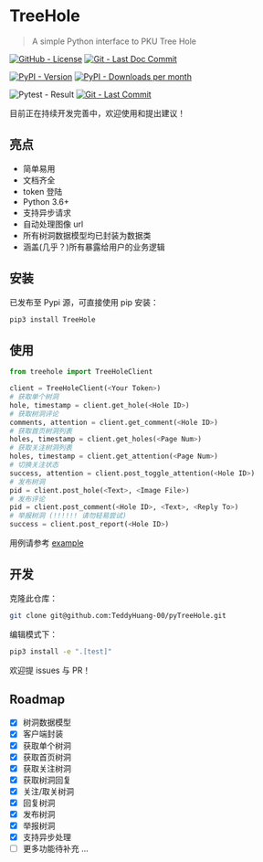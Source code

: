 # TreeHole

> A simple Python interface to PKU Tree Hole

[![GitHub - License](https://img.shields.io/github/license/TeddyHuang-00/pyTreeHole?color=f1f2f6&logo=github&style=for-the-badge)](https://github.com/TeddyHuang-00/pyTreeHole/blob/main/LICENSE.txt)
[![Git - Last Doc Commit](https://img.shields.io/github/last-commit/TeddyHuang-00/pyTreeHole/gh-pages?color=a4b0be&logo=readthedocs&style=for-the-badge&label=documentation)](https://teddyhuang-00.github.io/pyTreeHole)

[![PyPI - Version](https://img.shields.io/pypi/v/treehole?color=2980b9&label=version&logo=python&style=for-the-badge)](https://pypi.org/project/treehole/)
[![PyPI - Downloads per month](https://img.shields.io/pypi/dm/TreeHole?color=01579b&label=downloads&logo=pypi&style=for-the-badge)](https://pypistats.org/packages/treehole)

![Pytest - Result](https://img.shields.io/endpoint?url=https%3A%2F%2Fraw.githubusercontent.com%2FTeddyHuang-00%2FpyTreeHole%2Fmain%2Ftests%2Ftest_result.json&color=0097e0&logo=pytest&style=for-the-badge)
[![Git - Last Commit](https://img.shields.io/github/last-commit/TeddyHuang-00/pyTreeHole?color=c0392b&logo=git&style=for-the-badge)](https://github.com/TeddyHuang-00/pyTreeHole)

目前正在持续开发完善中，欢迎使用和提出建议！

## 亮点

- 简单易用
- 文档齐全
- token 登陆
- Python 3.6+
- 支持异步请求
- 自动处理图像 url
- 所有树洞数据模型均已封装为数据类
- 涵盖(几乎？)所有暴露给用户的业务逻辑

## 安装

已发布至 Pypi 源，可直接使用 pip 安装：

```bash
pip3 install TreeHole
```

## 使用

```python
from treehole import TreeHoleClient

client = TreeHoleClient(<Your Token>)
# 获取单个树洞
hole, timestamp = client.get_hole(<Hole ID>)
# 获取树洞评论
comments, attention = client.get_comment(<Hole ID>)
# 获取首页树洞列表
holes, timestamp = client.get_holes(<Page Num>)
# 获取关注树洞列表
holes, timestamp = client.get_attention(<Page Num>)
# 切换关注状态
success, attention = client.post_toggle_attention(<Hole ID>)
# 发布树洞
pid = client.post_hole(<Text>, <Image File>)
# 发布评论
pid = client.post_comment(<Hole ID>, <Text>, <Reply To>)
# 举报树洞 (!!!!!! 请勿轻易尝试)
success = client.post_report(<Hole ID>)
```

用例请参考 [example](./tests/sample.py)

## 开发

克隆此仓库：

```bash
git clone git@github.com:TeddyHuang-00/pyTreeHole.git
```

编辑模式下：

```bash
pip3 install -e ".[test]"
```

欢迎提 issues 与 PR！

## Roadmap

- [x] 树洞数据模型
- [x] 客户端封装
- [x] 获取单个树洞
- [x] 获取首页树洞
- [x] 获取关注树洞
- [x] 获取树洞回复
- [x] 关注/取关树洞
- [x] 回复树洞
- [x] 发布树洞
- [x] 举报树洞
- [x] 支持异步处理
- [ ] 更多功能待补充 ...
